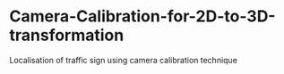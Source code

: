 # Camera-Calibration-for-2D-to-3D-transformation
Localisation of traffic sign using camera calibration technique
